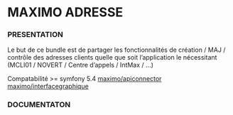 # MAXIMO ADRESSE
### PRESENTATION
Le but de ce bundle est de partager les fonctionnalités de création / MAJ / contrôle des adresses clients quelle que soit l’application le nécessitant (MCLI01 / NOVERT / Centre d’appels / IntMax / …)

Compatabilité >= symfony 5.4
[maximo/apiconnector](http://gitlab.maximo.fr:81/dev/projets-web/commun/MaximoApiConnector)  
[maximo/interfacegraphique](http://gitlab.maximo.fr:81/dev/projets-web/commun/MaximoInterfaceGraphique)


### DOCUMENTATON 
